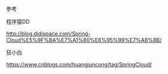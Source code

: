 参考



程序猿DD

http://blog.didispace.com/Spring-Cloud%E5%9F%BA%E7%A1%80%E6%95%99%E7%A8%8B/

 狂小白

https://www.cnblogs.com/huangjuncong/tag/SpringCloud/